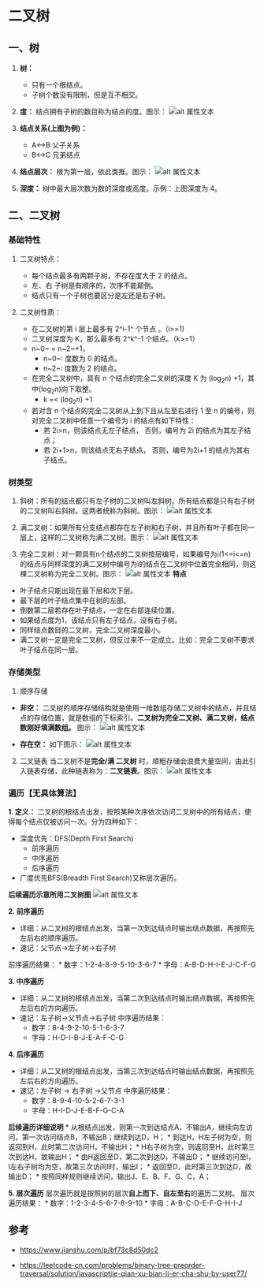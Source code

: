 <!--
 * @Author: monai
 * @Date: 2021-08-13 15:59:25
 * @LastEditors: monai
 * @LastEditTime: 2021-09-01 10:07:37
-->
# 二叉树
## 一、树
1. **树：**
    - 只有一个根结点。
    - 子树个数没有限制，但是互不相交。

2. **度：** 结点拥有子树的数目称为结点的度。图示：
![alt 属性文本](./image/度.png)

3. **结点关系(上图为例)：**
    - A<->B 父子关系
    - B<->C 兄弟结点

4. **结点层次：** 根为第一层，依此类推。图示：
![alt 属性文本](./image/结点层次.png)

5. **深度：** 树中最大层次数为数的深度或高度。示例：上图深度为 4。

## 二、二叉树
### 基础特性
1. 二叉树特点：
    - 每个结点最多有两颗子树，不存在度大于 2 的结点。
    - 左、右 子树是有顺序的，次序不能颠倒。
    - 结点只有一个子树也要区分是左还是右子树。

2. 二叉树性质：
    - 在二叉树的第 i 层上最多有 2^i-1^ 个节点 。（i>=1)
    - 二叉树深度为 K，那么最多有 2^k^-1 个结点。（k>=1）
    - n~0~ = n~2~+1， 
      * n~0~: 度数为 0 的结点。
      * n~2~: 度数为 2 的结点。
    - 在完全二叉树中，具有 n 个结点的完全二叉树的深度 K 为 $(\log_2 n)$ +1，其中$(\log_2 n)$向下取整。
      * k =< $(\log_2 n)$ +1
    - 若对含 n 个结点的完全二叉树从上到下且从左至右进行 1 至 n 的编号，则对完全二叉树中任意一个编号为 i 的结点有如下特性：
      * 若 2i>n，则该结点无左子结点， 否则，编号为 2i 的结点为其左子结点；
      * 若 2i+1>n，则该结点无右子结点， 否则，编号为2i+1 的结点为其右子结点。

### 树类型
1. 斜树：所有的结点都只有左子树的二叉树叫左斜树。所有结点都是只有右子树的二叉树叫右斜树。这两者统称为斜树。图示：
![alt 属性文本](./image/二叉树类型-斜树.png)

2. 满二叉树：如果所有分支结点都存在左子树和右子树，并且所有叶子都在同一层上，这样的二叉树称为满二叉树。图示：
![alt 属性文本](./image/二叉树类型-满二叉树.png)

3. 完全二叉树：对一颗具有n个结点的二叉树按层编号，如果编号为i(1<=i<=n)的结点与同样深度的满二叉树中编号为i的结点在二叉树中位置完全相同，则这棵二叉树称为完全二叉树。图示：
![alt 属性文本](./image/二叉树类型-完全二叉树.png)
**特点**
  - 叶子结点只能出现在最下层和次下层。
  - 最下层的叶子结点集中在树的左部。
  - 倒数第二层若存在叶子结点，一定在右部连续位置。
  - 如果结点度为1，该结点只有左子结点，没有右子树。
  - 同样结点数目的二叉树，完全二叉树深度最小。
  - 满二叉树一定是完全二叉树，但反过来不一定成立。比如：完全二叉树不要求叶子结点在同一层。

### 存储类型
1. 顺序存储

- **非空：** 二叉树的顺序存储结构就是使用一维数组存储二叉树中的结点，并且结点的存储位置，就是数组的下标索引。**二叉树为完全二叉树、满二叉树，结点数刚好填满数组。** 图示：
![alt 属性文本](./image/二叉树存储-顺序存储.png)


- **存在空：** 如下图示：
![alt 属性文本](./image/二叉树存储-顺序存储-存在空.png)

2. 二叉链表
当二叉树不是**完全/满 二叉树** 时，顺粗存储会浪费大量空间，由此引入链表存储，此种链表称为：**二叉链表**。图示：
![alt 属性文本](./image/二叉树存储-二叉链表.png)

### 遍历【无具体算法】
**1. 定义：** 二叉树的根结点出发，按照某种次序依次访问二叉树中的所有结点，使得每个结点仅被访问一次。分为四种如下：
  * 深度优先：DFS(Depth First Search)
    * 前序遍历
    * 中序遍历
    * 后序遍历
  * 广度优先BFS(Breadth First Search)又称层次遍历。

**后续遍历示意所用二叉树图**
![alt 属性文本](./image/二叉树遍历-示例图.png)

**2. 前序遍历**
- 详细：从二叉树的根结点出发，当第一次到达结点时输出结点数据，再按照先左后右的顺序遍历。
- 速记：父节点->左子树->右子树

前序遍历结果：
    * 数字：1-2-4-8-9-5-10-3-6-7
    * 字母：A-B-D-H-I-E-J-C-F-G

**3. 中序遍历**
- 详细：从二叉树的根结点出发，当第二次到达结点时输出结点数据，再按照先左后右的方向遍历。
- 速记：左子树->父节点->右子树
中序遍历结果：
    * 数字：8-4-9-2-10-5-1-6-3-7
    * 字母：H-D-I-B-J-E-A-F-C-G

**4. 后序遍历**
- 详细：从二叉树的根结点出发，当第三次到达结点时输出结点数据，再按照先左后右的方向遍历。
- 速记：左子树 -> 右子树 ->父节点
中序遍历结果：
    * 数字：8-9-4-10-5-2-6-7-3-1
    * 字母：H-I-D-J-E-B-F-G-C-A

**后续遍历详细说明**
    * 从根结点出发，则第一次到达结点A，不输出A，继续向左访问，第一次访问结点B，不输出B；继续到达D，H；
    * 到达H，H左子树为空，则返回到H，此时第二次访问H，不输出H；
    * H右子树为空，则返回至H，此时第三次到达H，故输出H；
    * 由H返回至D，第二次到达D，不输出D；
    * 继续访问至I，I左右子树均为空，故第三次访问I时，输出I；
    * 返回至D，此时第三次到达D，故输出D；
    * 按照同样规则继续访问，输出J、E、B、F、G、C，A；

**5. 层次遍历**
层次遍历就是按照树的层次**自上而下、自左至右**的遍历二叉树。
层次遍历结果：
    * 数字：1-2-3-4-5-6-7-8-9-10
    * 字母：A-B-C-D-E-F-G-H-I-J


## 参考
* https://www.jianshu.com/p/bf73c8d50dc2

* https://leetcode-cn.com/problems/binary-tree-preorder-traversal/solution/javascriptjie-qian-xu-bian-li-er-cha-shu-by-user77/